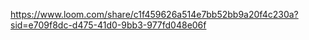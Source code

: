 https://www.loom.com/share/c1f459626a514e7bb52bb9a20f4c230a?sid=e709f8dc-d475-41d0-9bb3-977fd048e06f
